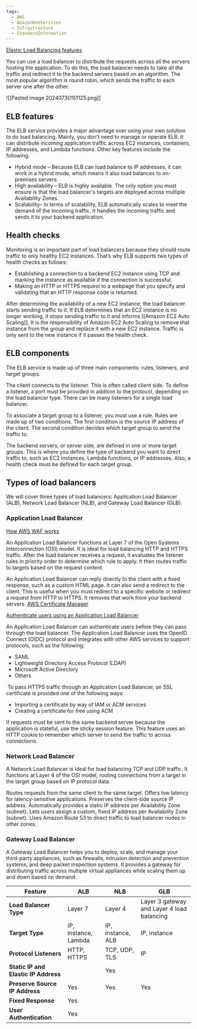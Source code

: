```yaml
---
tags:
  - AWS
  - AmazonWebServices
  - Infrastructure
  - StandardInformation
---
```


[Elastic Load Balancing features](https://aws.amazon.com/elasticloadbalancing/features/#Product_comparisons)

You can use a load balancer to distribute the requests across all the servers hosting the application. To do this, the load balancer needs to take all the traffic and redirect it to the backend servers based on an algorithm. The most popular algorithm is round robin, which sends the traffic to each server one after the other.

![[Pasted image 20240730151125.png]]

## ELB features

The ELB service provides a major advantage over using your own solution to do load balancing. Mainly, you don’t need to manage or operate ELB. It can distribute incoming application traffic across EC2 instances, containers, IP addresses, and Lambda functions. Other key features include the following:

- Hybrid mode – Because ELB can load balance to IP addresses, it can work in a hybrid mode, which means it also load balances to on-premises servers.
- High availability – ELB is highly available. The only option you must ensure is that the load balancer's targets are deployed across multiple Availability Zones.
- Scalability– In terms of scalability, ELB automatically scales to meet the demand of the incoming traffic. It handles the incoming traffic and sends it to your backend application.


## Health checks

Monitoring is an important part of load balancers because they should route traffic to only healthy EC2 instances. That’s why ELB supports two types of health checks as follows:

- Establishing a connection to a backend EC2 instance using TCP and marking the instance as available if the connection is successful.
- Making an HTTP or HTTPS request to a webpage that you specify and validating that an HTTP response code is returned.

After determining the availability of a new EC2 instance, the load balancer starts sending traffic to it. If ELB determines that an EC2 instance is no longer working, it stops sending traffic to it and informs [[Amazon EC2 Auto Scaling]]. It is the responsibility of Amazon EC2 Auto Scaling to remove that instance from the group and replace it with a new EC2 instance. Traffic is only sent to the new instance if it passes the health check.


## ELB components

The ELB service is made up of three main components: rules, listeners, and target groups.

The client connects to the listener. This is often called client side. To define a listener, a port must be provided in addition to the protocol, depending on the load balancer type. There can be many listeners for a single load balancer.

To associate a target group to a listener, you must use a rule. Rules are made up of two conditions. The first condition is the source IP address of the client. The second condition decides which target group to send the traffic to.

The backend servers, or server side, are defined in one or more target groups. This is where you define the type of backend you want to direct traffic to, such as EC2 instances, Lambda functions, or IP addresses. Also, a health check must be defined for each target group.


## Types of load balancers

We will cover three types of load balancers: Application Load Balancer (ALB), Network Load Balancer (NLB), and Gateway Load Balancer (GLB).

### Application Load Balancer

[How AWS WAF works](https://docs.aws.amazon.com/waf/latest/developerguide/how-aws-waf-works.html)

An Application Load Balancer functions at Layer 7 of the Open Systems Interconnection (OSI) model. It is ideal for load balancing HTTP and HTTPS traffic. After the load balancer receives a request, it evaluates the listener rules in priority order to determine which rule to apply. It then routes traffic to targets based on the request content.

An Application Load Balancer can reply directly to the client with a fixed response, such as a custom HTML page. It can also send a redirect to the client. This is useful when you must redirect to a specific website or redirect a request from HTTP to HTTPS. It removes that work from your backend servers. [AWS Certificate Manager](https://aws.amazon.com/certificate-manager/)

[Authenticate users using an Application Load Balancer](https://docs.aws.amazon.com/elasticloadbalancing/latest/application/listener-authenticate-users.html)

An Application Load Balancer can authenticate users before they can pass through the load balancer. The Application Load Balancer uses the OpenID Connect (OIDC) protocol and integrates with other AWS services to support protocols, such as the following:

- SAML
- Lightweight Directory Access Protocol (LDAP)
- Microsoft Active Directory
- Others

 To pass HTTPS traffic through an Application Load Balancer, an SSL certificate is provided one of the following ways:
- Importing a certificate by way of IAM or ACM services
- Creating a certificate for free using ACM

If requests must be sent to the same backend server because the application is stateful, use the sticky session feature. This feature uses an HTTP cookie to remember which server to send the traffic to across connections.

### Network Load Balancer
  
A Network Load Balancer is ideal for load balancing TCP and UDP traffic. It functions at Layer 4 of the OSI model, routing connections from a target in the target group based on IP protocol data.

Routes requests from the same client to the same target.
Offers low latency for latency-sensitive applications.
Preserves the client-side source IP address.
Automatically provides a static IP address per Availability Zone (subnet).
Lets users assign a custom, fixed IP address per Availability Zone (subnet).
Uses Amazon Route 53 to direct traffic to load balancer nodes in other zones.

### Gateway Load Balancer

A Gateway Load Balancer helps you to deploy, scale, and manage your third-party appliances, such as firewalls, intrusion detection and prevention systems, and deep packet inspection systems. It provides a gateway for distributing traffic across multiple virtual appliances while scaling them up and down based on demand.


|Feature|ALB|NLB|GLB|
|---|---|---|---|
|**Load Balancer Type**|Layer 7|Layer 4|Layer 3 gateway and Layer 4 load balancing|
|**Target Type**|IP, instance, Lambda|IP, instance, ALB|IP, instance|
|**Protocol Listeners**|HTTP, HTTPS|TCP, UDP, TLS|IP|
|**Static IP and Elastic IP Address**||Yes||
|**Preserve Source IP Address**|Yes|Yes|Yes|
|**Fixed Response**|Yes|||
|**User Authentication**|Yes|